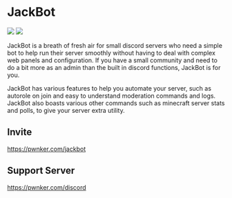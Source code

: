 # JackBot
<a target="_blank" href="LICENSE" title="License: MIT"><img src="https://img.shields.io/badge/License-MIT-blue.svg"></a>
<a target="_blank" href="https://www.python.org/downloads/" title="Python version"><img src="https://img.shields.io/badge/python-3.9.4-green.svg"></a>

JackBot is a breath of fresh air for small discord servers who need a simple bot to help run their server smoothly without having to deal with complex web panels and configuration. If you have a small community and need to do a bit more as an admin than the built in discord functions, JackBot is for you.

JackBot has various features to help you automate your server, such as autorole on join and easy to understand moderation commands and logs. JackBot also boasts various other commands such as minecraft server stats and polls, to give your server extra utility.

## Invite
https://pwnker.com/jackbot

## Support Server
https://pwnker.com/discord



